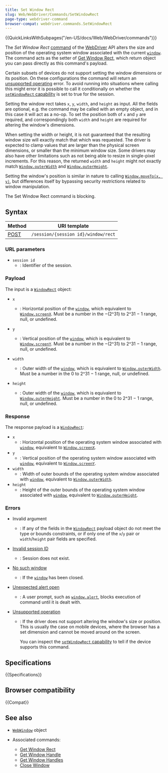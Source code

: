 ```yaml
---
title: Set Window Rect
slug: Web/WebDriver/Commands/SetWindowRect
page-type: webdriver-command
browser-compat: webdriver.commands.SetWindowRect
---
```


{{QuickLinksWithSubpages("/en-US/docs/Web/WebDriver/commands")}}

The _Set Window Rect_ [command](/en-US/docs/Web/WebDriver/Commands) of the [WebDriver](/en-US/docs/Web/WebDriver) API alters the size and position of the operating system window associated with the current [`window`](/en-US/docs/Web/API/Window). The command acts as the setter of [Get Window Rect](/en-US/docs/Web/WebDriver/Commands/GetWindowRect), which return object you can pass directly as this command's payload.

Certain subsets of devices do not support setting the window dimensions or its position. On these configurations the command will return an [unsupported operating](/en-US/docs/Web/WebDriver/Errors/UnsupportedOperation) error. To avoid running into situations where calling this might error it is possible to call it conditionally on whether the [`setWindowRect` capability](/en-US/docs/Web/WebDriver/Capabilities/setWindowRect) is set to true for the session.

Setting the window rect takes `x`, `y`, `width`, and `height` as input. All the fields are optional, e.g. the command may be called with an empty object, and in this case it will act as a no-op. To set the position both of `x` and `y` are required, and correspondingly both `width` and `height` are required for altering the window's dimensions.

When setting the width or height, it is not guaranteed that the resulting window size will exactly match that which was requested. The driver is expected to clamp values that are larger than the physical screen dimensions, or smaller than the minimum window size. Some drivers may also have other limitations such as not being able to resize in single-pixel increments. For this reason, the returned `width` and `height` might not exactly match [`Window.outerWidth`](/en-US/docs/Web/API/Window/outerWidth) and [`Window.outerHeight`](/en-US/docs/Web/API/Window/outerHeight).

Setting the window's position is similar in nature to calling [`Window.moveTo(x, y)`](/en-US/docs/Web/API/Window/moveTo), but differences itself by bypassing security restrictions related to window manipulation.

The Set Window Rect command is blocking.

## Syntax

| Method                                              | URI template                        |
| --------------------------------------------------- | ----------------------------------- |
| [POST](/en-US/docs/Web/HTTP/Reference/Methods/POST) | `/session/{session id}/window/rect` |

### URL parameters

- `session id`
  - : Identifier of the session.

### Payload

The input is a [`WindowRect`](/en-US/docs/Web/WebDriver/WindowRect) object:

- `x`

  - : Horizontal position of the [`window`](/en-US/docs/Web/API/Window), which equivalent to [`Window.screenX`](/en-US/docs/Web/API/Window/screenX). Must be a number in the −(2^31) to 2^31 − 1 range, null, or undefined.

- `y`
  - : Vertical position of the [`window`](/en-US/docs/Web/API/Window), which is equivalent to [`Window.screenY`](/en-US/docs/Web/API/Window/screenY). Must be a number in the −(2^31) to 2^31 − 1 range, null, or undefined.
- `width`
  - : Outer width of the [`window`](/en-US/docs/Web/API/Window), which is equivalent to [`Window.outerWidth`](/en-US/docs/Web/API/Window/outerWidth). Must be a number in the 0 to 2^31 − 1 range, null, or undefined.
- `height`
  - : Outer width of the [`window`](/en-US/docs/Web/API/Window), which is equivalent to [`Window.outerHeight`](/en-US/docs/Web/API/Window/outerHeight). Must be a number in the 0 to 2^31 − 1 range, null, or undefined.

### Response

The response payload is a [`WindowRect`](/en-US/docs/Web/WebDriver/WebWindow):

- `x`
  - : Horizontal position of the operating system window associated with [`window`](/en-US/docs/Web/API/Window), equivalent to [`Window.screenX`](/en-US/docs/Web/API/Window/screenX).
- `y`
  - : Vertical position of the operating system window associated with [`window`](/en-US/docs/Web/API/Window), equivalent to [`Window.screenY`](/en-US/docs/Web/API/Window/screenY).
- `width`
  - : Width of outer bounds of the operating system window associated with [`window`](/en-US/docs/Web/API/Window), equivalent to [`Window.outerWidth`](/en-US/docs/Web/API/Window/outerWidth).
- `height`
  - : Height of the outer bounds of the operating system window associated with [`window`](/en-US/docs/Web/API/Window), equivalent to [`Window.outerHeight`](/en-US/docs/Web/API/Window/outerHeight).

### Errors

- Invalid argument
  - : If any of the fields in the [`WindowRect`](/en-US/docs/Web/WebDriver/WindowRect) payload object do not meet the type or bounds constraints, or if only one of the `x`/`y` pair or `width`/`height` pair fields are specified.
- [Invalid session ID](/en-US/docs/Web/WebDriver/Errors/InvalidSessionID)
  - : Session does not exist.
- [No such window](/en-US/docs/Web/WebDriver/Errors/NoSuchWindow)
  - : If the [`window`](/en-US/docs/Web/API/Window) has been closed.
- [Unexpected alert open](/en-US/docs/Web/WebDriver/Errors/UnexpectedAlertOpen)
  - : A user prompt, such as [`window.alert`](/en-US/docs/Web/API/Window/alert), blocks execution of command until it is dealt with.
- [Unsupported operation](/en-US/docs/Web/WebDriver/Errors/UnsupportedOperation)

  - : If the driver does not support altering the window's size or position. This is usually the case on mobile devices, where the browser has a set dimension and cannot be moved around on the screen.

    You can inspect the [`setWindowRect` capability](/en-US/docs/Web/WebDriver/Capabilities/setWindowRect) to tell if the device supports this command.

## Specifications

{{Specifications}}

## Browser compatibility

{{Compat}}

## See also

- [`WebWindow`](/en-US/docs/Web/WebDriver/WebWindow) object
- Associated commands:

  - [Get Window Rect](/en-US/docs/Web/WebDriver/Commands/GetWindowRect)
  - [Get Window Handle](/en-US/docs/Web/WebDriver/Commands/GetWindowHandle)
  - [Get Window Handles](/en-US/docs/Web/WebDriver/Commands/GetWindowHandles)
  - [Close Window](/en-US/docs/Web/WebDriver/Commands/CloseWindow)

